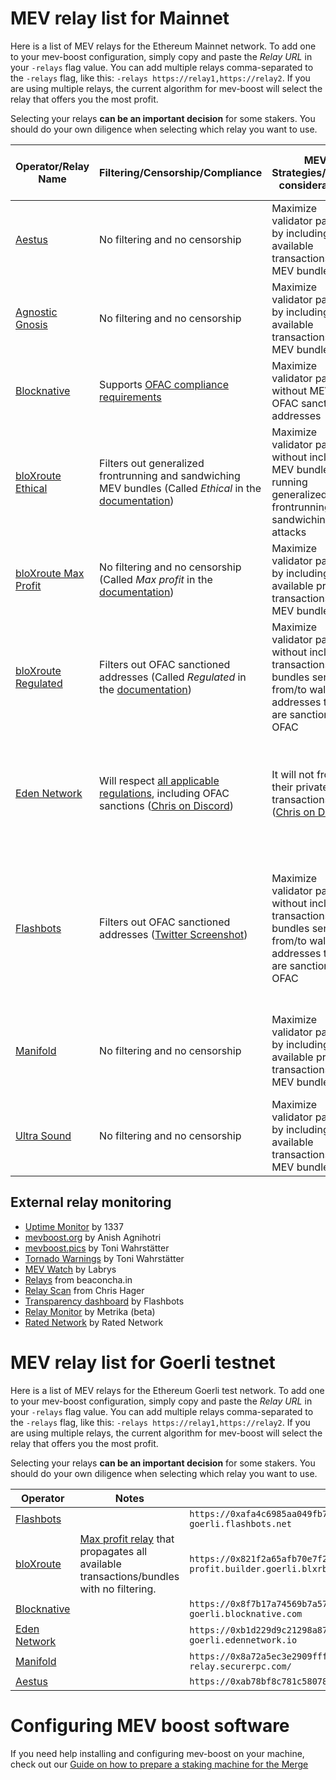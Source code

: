 # MEV relay list for Mainnet

Here is a list of MEV relays for the Ethereum Mainnet network. To add one to your mev-boost configuration, simply copy and paste the *Relay URL* in your `-relays` flag value. You can add multiple relays comma-separated to the `-relays` flag, like this: `-relays https://relay1,https://relay2`. If you are using multiple relays, the current algorithm for mev-boost will select the relay that offers you the most profit.

Selecting your relays **can be an important decision** for some stakers. You should do your own diligence when selecting which relay you want to use.

| Operator/Relay Name | Filtering/Censorship/Compliance | MEV Strategies/Ethical considerations | Relay software | Profit sharing model | Builders and searchers | Status | Payload validated on the relay | Notes | Support | Relay URL |
|-|-|-|-|-|-|-|-|-|-|-|
| [Aestus](https://aestus.live) | No filtering and no censorship | Maximize validator payout by including all available transactions and MEV bundles | [Aestus' fork of mev-boost-relay](https://github.com/aestus-relay/mev-boost-relay) | 100% to validator | Public and permissionless. | [Dashboard](https://mainnet.aestus.live) | Yes | [Blog post](https://medium.com/@aestus_relay/introducing-the-aestus-relay-4a36f03acc31) | [Twitter](https://twitter.com/AestusRelay) [Email](mailto:contact@aestus.live) | `https://0xa15b52576bcbf1072f4a011c0f99f9fb6c66f3e1ff321f11f461d15e31b1cb359caa092c71bbded0bae5b5ea401aab7e@aestus.live` |
| [Agnostic Gnosis](https://twitter.com/GnosisDAO) | No filtering and no censorship | Maximize validator payout by including all available transactions and MEV bundles | [Gnosis's fork of mev-boost-relay](https://github.com/gnosis/mev-boost-relay) | 100% to validator | Public and permissionless. | [Dashboard](https://agnostic-relay.net/) | Unknown | [Blog post](https://www.gnosis.io/blog/agnostic-relay-a-credibly-neutral-tool) | [Discord](http://discord.gg/gnosischain) | `https://0xa7ab7a996c8584251c8f925da3170bdfd6ebc75d50f5ddc4050a6fdc77f2a3b5fce2cc750d0865e05d7228af97d69561@agnostic-relay.net` |
| [Blocknative](https://www.blocknative.com/) | Supports [OFAC compliance requirements](https://discord.com/channels/542403978693050389/1019351111083233421/1021808541494956092) | Maximize validator payout without MEV or OFAC sanctioned addresses | [Dreamboat](https://github.com/blocknative/dreamboat) | 100% to validator | Internal builder. External builders and MEV searchers coming up. | [Dashboard](https://dreamboat.blocknative.com/) | Yes | [Documentation for Blocknative relay offering](https://docs.blocknative.com/mev-relay-instructions-for-ethereum-validators)| [Discord](https://discord.com/invite/KZaBVME) [Email](mailto:Hello@blocknative.com) | `https://0x9000009807ed12c1f08bf4e81c6da3ba8e3fc3d953898ce0102433094e5f22f21102ec057841fcb81978ed1ea0fa8246@builder-relay-mainnet.blocknative.com` |
| [bloXroute Ethical](https://bloxroute.com/) | Filters out generalized frontrunning and sandwiching MEV bundles (Called *Ethical* in the [documentation][3]) | Maximize validator payout without including MEV bundles running generalized frontrunning and sandwiching attacks | Internal software | Unknown | Internal builder and external searchers. | [Dashboard](https://bloxroute.ethical.blxrbdn.com) | Yes | [Documentation for bloXroute relays offering](https://docs.bloxroute.com/the-merge-eth2.0/mev-relay-instructions-for-validators#relay-types) | [Discord](https://discordapp.com/invite/mB95H7s) [Email](mailto:support@bloxroute.com) | `https://0xad0a8bb54565c2211cee576363f3a347089d2f07cf72679d16911d740262694cadb62d7fd7483f27afd714ca0f1b9118@bloxroute.ethical.blxrbdn.com` |
| [bloXroute Max Profit](https://bloxroute.com/) | No filtering and no censorship (Called *Max profit* in the [documentation][3]) | Maximize validator payout by including all available private transactions and MEV bundles | Internal software | Unknown | Internal and external builders. External searchers. | [Dashboard](https://bloxroute.max-profit.blxrbdn.com/) | Yes | [Documentation for bloXroute relays offering](https://docs.bloxroute.com/the-merge-eth2.0/mev-relay-instructions-for-validators#relay-types) | [Discord](https://discordapp.com/invite/mB95H7s) [Email](mailto:support@bloxroute.com) | `https://0x8b5d2e73e2a3a55c6c87b8b6eb92e0149a125c852751db1422fa951e42a09b82c142c3ea98d0d9930b056a3bc9896b8f@bloxroute.max-profit.blxrbdn.com` |
| [bloXroute Regulated](https://bloxroute.com/) | Filters out OFAC sanctioned addresses (Called *Regulated* in the [documentation][3]) | Maximize validator payout without including transactions and bundles sent from/to wallet addresses that are sanctioned by OFAC | Internal software | Unknown | Internal and external builders. External searchers. | [Dashboard](https://bloxroute.regulated.blxrbdn.com/) | Yes | [Documentation for bloXroute relays offering](https://docs.bloxroute.com/the-merge-eth2.0/mev-relay-instructions-for-validators#relay-types) | [Discord](https://discordapp.com/invite/mB95H7s) [Email](mailto:support@bloxroute.com) | `https://0xb0b07cd0abef743db4260b0ed50619cf6ad4d82064cb4fbec9d3ec530f7c5e6793d9f286c4e082c0244ffb9f2658fe88@bloxroute.regulated.blxrbdn.com` |
| [Eden Network](https://docs.edennetwork.io/) | Will respect [all applicable regulations](https://discord.com/channels/761540124940697600/773571585826357259/1020818179376820334), including OFAC sanctions ([Chris on Discord][1]) | It will not frontrun their private RPC transactions ([Chris on Discord][1]) | [A fork of mev-boost-relay](https://github.com/eden-network/mev-boost-relay) | 100% to validator but subject to change ([Chris on Discord][1]) | Eden Network, but they will be opening to 3rd party builders soon ([Chris on Discord][1])  | [Dashboard](https://relay.edennetwork.io/info) | Not at the moment but likely yes in the future ([Chris on Discord][1]) | | [Discord](https://discord.gg/5jmFKh8na2) | `https://0xb3ee7afcf27f1f1259ac1787876318c6584ee353097a50ed84f51a1f21a323b3736f271a895c7ce918c038e4265918be@relay.edennetwork.io` |
| [Flashbots](https://boost.flashbots.net/) | Filters out OFAC sanctioned addresses ([Twitter Screenshot][2]) | Maximize validator payout without including transactions and bundles sent from/to wallet addresses that are sanctioned by OFAC | [mev-boost-relay](https://github.com/flashbots/mev-boost-relay) | Specific to builder of bid with highest validator value. 100% to validator from Flashbots builders. | Internal and external builders. Permissionless. | [Dashboard](https://boost-relay.flashbots.net/) | Yes | [Flashbots documentation](https://docs.flashbots.net/flashbots-mev-boost/introduction) | [Discord](https://discord.com/invite/3TjWjBerRb) | `https://0xac6e77dfe25ecd6110b8e780608cce0dab71fdd5ebea22a16c0205200f2f8e2e3ad3b71d3499c54ad14d6c21b41a37ae@boost-relay.flashbots.net` |
| [Manifold](https://securerpc.com/) | No filtering and no censorship | Maximize validator payout by including all available private transactions and MEV bundles | [Internal Software](https://kb.manifoldfinance.com/docs/Protocol/protocol-backbonev01) | Varied | Internal and external builders. Permissionless. | [Dashboard](https://mainnet-relay.securerpc.com/) | Yes | [Manifold documentation](https://kb.manifoldfinance.com/) This relay had a major issue on October 15th 2022 ([1][4], [2][5]). | [Forum](https://forums.manifoldfinance.com/) [Email](mailto:sam@manifoldfinance.com) | `https://0x98650451ba02064f7b000f5768cf0cf4d4e492317d82871bdc87ef841a0743f69f0f1eea11168503240ac35d101c9135@mainnet-relay.securerpc.com` |
| [Ultra Sound](https://relay.ultrasound.money/) | No filtering and no censorship | Maximize validator payout by including all available transactions and MEV bundles | [mev-boost-relay](https://github.com/flashbots/mev-boost-relay) | 100% to validator | Public and permissionless. | [Dashboard](https://relay.ultrasound.money/) | Yes |  | [Twitter](https://twitter.com/ultrasoundmoney) [Email](mailto:contact@ultrasound.money) | `https://0xa1559ace749633b997cb3fdacffb890aeebdb0f5a3b6aaa7eeeaf1a38af0a8fe88b9e4b1f61f236d2e64d95733327a62@relay.ultrasound.money` |

[1]: https://discord.com/channels/761540124940697600/1019624727234490378/1024710921706295388
[2]: https://twitter.com/bantg/status/1559948198508118016
[3]: https://docs.bloxroute.com/the-merge-eth2.0/mev-relay-instructions-for-validators
[4]: https://research.lido.fi/t/lido-on-ethereum-relay-voting-proposal/3135/11
[5]: https://hackmd.io/@manifoldx/2022-10-15

## External relay monitoring

* [Uptime Monitor](https://mev-relays.beaconstate.info/) by 1337
* [mevboost.org](https://www.mevboost.org/) by Anish Agnihotri
* [mevboost.pics](https://www.mevboost.pics/) by Toni Wahrstätter
* [Tornado Warnings](https://tornado-warning.info/) by Toni Wahrstätter
* [MEV Watch](https://www.mevwatch.info/) by Labrys
* [Relays](https://beaconcha.in/relays) from beaconcha.in
* [Relay Scan](https://www.relayscan.io) from Chris Hager
* [Transparency dashboard](https://transparency.flashbots.net/) by Flashbots
* [Relay Monitor](https://app.metrika.co/dashboard/ethereum/relay-monitor/north-america-east?tr=30m) by Metrika (beta)
* [Rated Network](https://www.rated.network/relays?network=mainnet) by Rated Network

# MEV relay list for Goerli testnet

Here is a list of MEV relays for the Ethereum Goerli test network. To add one to your mev-boost configuration, simply copy and paste the *Relay URL* in your `-relays` flag value. You can add multiple relays comma-separated to the `-relays` flag, like this: `-relays https://relay1,https://relay2`. If you are using multiple relays, the current algorithm for mev-boost will select the relay that offers you the most profit.

Selecting your relays **can be an important decision** for some stakers. You should do your own diligence when selecting which relay you want to use.

| Operator | Notes | Relay URL |
|----------|-------|-----------|
| [Flashbots](https://www.flashbots.net/) | | `https://0xafa4c6985aa049fb79dd37010438cfebeb0f2bd42b115b89dd678dab0670c1de38da0c4e9138c9290a398ecd9a0b3110@builder-relay-goerli.flashbots.net` |
| [bloXroute](https://bloxroute.com/) | [Max profit relay](https://docs.bloxroute.com/the-merge-eth2.0/mev-relay-instructions-for-validators#relay-types) that propagates all available transactions/bundles with no filtering. | `https://0x821f2a65afb70e7f2e820a925a9b4c80a159620582c1766b1b09729fec178b11ea22abb3a51f07b288be815a1a2ff516@bloxroute.max-profit.builder.goerli.blxrbdn.com` |
| [Blocknative](https://www.blocknative.com/) |  | `https://0x8f7b17a74569b7a57e9bdafd2e159380759f5dc3ccbd4bf600414147e8c4e1dc6ebada83c0139ac15850eb6c975e82d0@builder-relay-goerli.blocknative.com` |
| [Eden Network](https://v2.docs.edennetwork.io/) |  | `https://0xb1d229d9c21298a87846c7022ebeef277dfc321fe674fa45312e20b5b6c400bfde9383f801848d7837ed5fc449083a12@relay-goerli.edennetwork.io` |
| [Manifold](https://securerpc.com/) |  | `https://0x8a72a5ec3e2909fff931c8b42c9e0e6c6e660ac48a98016777fc63a73316b3ffb5c622495106277f8dbcc17a06e92ca3@goerli-relay.securerpc.com/` |
| [Aestus](https://aestus.live) |  | `https://0xab78bf8c781c58078c3beb5710c57940874dd96aef2835e7742c866b4c7c0406754376c2c8285a36c630346aa5c5f833@goerli.aestus.live` |

# Configuring MEV boost software

If you need help installing and configuring mev-boost on your machine, check out our [Guide on how to prepare a staking machine for the Merge](https://github.com/eth-educators/ethstaker-guides/blob/main/prepare-for-the-merge.md#choosing-and-configuring-an-mev-solution)
